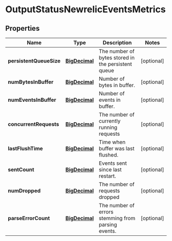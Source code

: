 # OutputStatusNewrelicEventsMetrics

## Properties
Name | Type | Description | Notes
------------ | ------------- | ------------- | -------------
**persistentQueueSize** | [**BigDecimal**](BigDecimal.md) | The number of bytes stored in the persistent queue |  [optional]
**numBytesInBuffer** | [**BigDecimal**](BigDecimal.md) | Number of bytes in buffer. |  [optional]
**numEventsInBuffer** | [**BigDecimal**](BigDecimal.md) | Number of events in buffer. |  [optional]
**concurrentRequests** | [**BigDecimal**](BigDecimal.md) | The number of currently running requests |  [optional]
**lastFlushTime** | [**BigDecimal**](BigDecimal.md) | Time when buffer was last flushed. |  [optional]
**sentCount** | [**BigDecimal**](BigDecimal.md) | Events sent since last restart. |  [optional]
**numDropped** | [**BigDecimal**](BigDecimal.md) | The number of requests dropped |  [optional]
**parseErrorCount** | [**BigDecimal**](BigDecimal.md) | The number of errors stemming from parsing events. |  [optional]
